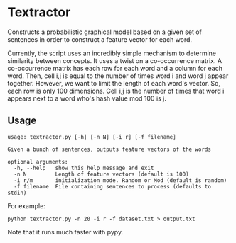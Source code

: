 Textractor
==========

Constructs a probabilistic graphical model based on a given set of sentences in order to construct a feature vector for each word.

Currently, the script uses an incredibly simple mechanism to determine
similarity between concepts. It uses a twist on a co-occurrence matrix.
A co-occurrence matrix has each row for each word and a column for each word.
Then, cell i,j is equal to the number of times word i and word j appear 
together. However, we want to limit the length of each word's vector. So, each
row is only 100 dimensions. Cell i,j is the number of times that word i 
appears next to a word who's hash value mod 100 is j.

Usage
---

    usage: textractor.py [-h] [-n N] [-i r] [-f filename]

    Given a bunch of sentences, outputs feature vectors of the words

    optional arguments:
      -h, --help   show this help message and exit
      -n N         Length of feature vectors (default is 100)
      -i r/m       initialization mode. Random or Mod (default is random)
      -f filename  File containing sentences to process (defaults to stdin)

For example:

    python textractor.py -n 20 -i r -f dataset.txt > output.txt

Note that it runs much faster with pypy.

